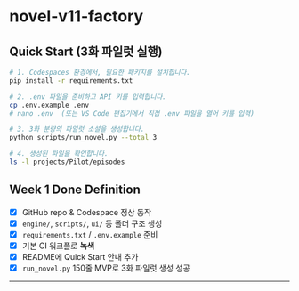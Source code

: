 # novel-v11-factory

## Quick Start (3화 파일럿 실행)

```bash
# 1. Codespaces 환경에서, 필요한 패키지를 설치합니다.
pip install -r requirements.txt

# 2. .env 파일을 준비하고 API 키를 입력합니다.
cp .env.example .env
# nano .env  (또는 VS Code 편집기에서 직접 .env 파일을 열어 키를 입력)

# 3. 3화 분량의 파일럿 소설을 생성합니다.
python scripts/run_novel.py --total 3

# 4. 생성된 파일을 확인합니다.
ls -l projects/Pilot/episodes
```

## Week 1 Done Definition
- [x] GitHub repo & Codespace 정상 동작
- [x] `engine/`, `scripts/`, `ui/` 등 폴더 구조 생성
- [x] `requirements.txt` / `.env.example` 준비
- [x] 기본 CI 워크플로 **녹색**
- [x] README에 Quick Start 안내 추가
- [x] `run_novel.py` 150줄 MVP로 3화 파일럿 생성 성공

---